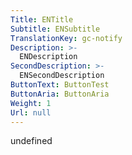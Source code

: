 ```yaml
---
Title: ENTitle
Subtitle: ENSubtitle
TranslationKey: gc-notify
Description: >-
  ENDescription
SecondDescription: >-
  ENSecondDescription
ButtonText: ButtonTest
ButtonAria: ButtonAria
Weight: 1
Url: null
---
```


undefined
